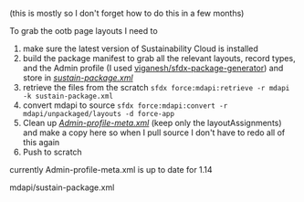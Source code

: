 
(this is mostly so I don't forget how to do this in a few months)

To grab the ootb page layouts I need to 

1. make sure the latest version of Sustainability Cloud is installed
2. build the package manifest to grab all the relevant layouts, record types, and the Admin profile (I used [viganesh/sfdx-package-generator](https://github.com/vignaesh01/sfdx-package-generator)) and store in [*sustain-package.xml*](./sustain-package.xml)
3. retrieve the files from the scratch
	`sfdx force:mdapi:retrieve -r mdapi -k sustain-package.xml`
4. convert mdapi to source 
    `sfdx force:mdapi:convert -r mdapi/unpackaged/layouts -d force-app` 
5. Clean up [*Admin-profile-meta.xml*](./Admin-profile-meta.xml) (keep only the layoutAssignments) and make a copy here so when I pull source I don't have to redo all of this again
6. Push to scratch 

currently Admin-profile-meta.xml is up to date for 1.14

mdapi/sustain-package.xml